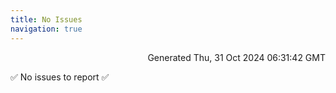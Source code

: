 ```yaml
---
title: No Issues
navigation: true
---
```


<p style="text-align:right;color:#cccs">
Generated Thu, 31 Oct 2024 06:31:42 GMT
</p>
<p>✅ No issues to report ✅</p>



